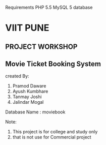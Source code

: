 Requirements
	PHP 5.5
	MySQL 5 database
# VIIT PUNE
## PROJECT WORKSHOP
## Movie Ticket Booking System
created By: 
1. Pramod Daware
2. Ayush Kumbhare
3. Tanmay Joshi
4. Jalindar Mogal


Database Name : moviebook

Note: 
1. This project is for college and study only
2. that is not use for Commercial project
